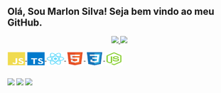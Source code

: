 ## Olá, Sou Marlon Silva!  Seja bem vindo ao meu GitHub.
<div align="center">
  <a href="https://github.com/MarlonSilva2028">
  <img height="170em" src="https://github-readme-stats.vercel.app/api?username=marlonsilva2028&show_icons=true&theme=dark&include_all_commits=true&count_private=true"/>
  <img height="120em" src="https://github-readme-stats.vercel.app/api/top-langs/?username=marlonsilva2028&layout=compact&langs_count=7&theme=dark"/>
</div>
<div style="display: inline_block"><br>
  <img align="center" alt="Marlon-Js" height="30" width="40" src="https://raw.githubusercontent.com/devicons/devicon/master/icons/javascript/javascript-plain.svg">
  <img align="center" alt="Marlon-Ts" height="30" width="40" src="https://raw.githubusercontent.com/devicons/devicon/master/icons/typescript/typescript-plain.svg">
  <img align="center" alt="Marlon-React" height="30" width="40" src="https://raw.githubusercontent.com/devicons/devicon/master/icons/react/react-original.svg">
  <img align="center" alt="Marlon-HTML" height="30" width="40" src="https://raw.githubusercontent.com/devicons/devicon/master/icons/html5/html5-original.svg">
  <img align="center" alt="Marlon-CSS" height="30" width="40" src="https://raw.githubusercontent.com/devicons/devicon/master/icons/css3/css3-original.svg">
  <img align="center" alt="Marlon-Node" height="30" width="40" src="https://raw.githubusercontent.com/devicons/devicon/master/icons/nodejs/nodejs-original.svg">
</div>
  
  ##
 
<div> 
  <a href="https://www.instagram.com/93marlon_silva/" target="_blank"><img src="https://img.shields.io/badge/-Instagram-%20b2aa?style=for-the-badge&logo=instagram&logoColor=grey" target="_blank"></a>
  <a href = "mailto:marlon.m_silva@outlook.com"><img src="https://img.shields.io/badge/-Outlook-%fff?style=for-the-badge&logo=Outlook&logoColor=white" target="_blank"></a>
  <a href="https://www.linkedin.com/in/marlon-silva-910b1783/" target="_blank"><img src="https://img.shields.io/badge/-LinkedIn-%fff?style=for-the-badge&logo=linkedin&logoColor=blue" target="_blank"></a> 
 
 
</div>
